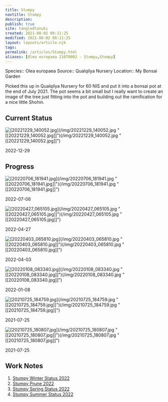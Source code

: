 ```yaml
---
title: Stumpy
navtitle: Stumpy
description: 
publish: true
site: tangledtanuki
created: 2021-08-02 08:11:25
modified: 2021-08-02 08:11:25
layout: layouts/article.njk
tags:
permalink: /articles/Stumpy.html
aliases: [Olea europaea 21070002 - Stumpy,Stumpy]
---
```


Species:: Olea europaea
Source:: Qualqilya Nursery
Location:: My Bonsai Garden

Picked this up in Qualqilya Nursery for 60 NIS and put it into a bonsai pot at the end of July 2021. The pot seems a bit small but I really want to create an image of the tree just fitting into the pot and building out the ramification for a nice little Shohin.

## Current Status

![[20221229_140052.jpg]](/img/20221229_140052.jpg "[[20221229_140052.jpg]]")(/img/20221229_140052.jpg "[[20221229_140052.jpg]]")(/img/20221229_140052.jpg "[[20221229_140052.jpg]]")

2022-12-29

## Progress

![[20220706_181941.jpg]](/img/20220706_181941.jpg "[[20220706_181941.jpg]]")(/img/20220706_181941.jpg "[[20220706_181941.jpg]]")(/img/20220706_181941.jpg "[[20220706_181941.jpg]]")

2022-07-06

![[20220427_065105.jpg]](/img/20220427_065105.jpg "[[20220427_065105.jpg]]")(/img/20220427_065105.jpg "[[20220427_065105.jpg]]")(/img/20220427_065105.jpg "[[20220427_065105.jpg]]")

2022-04-27

![[20220403_065810.jpg]](/img/20220403_065810.jpg "[[20220403_065810.jpg]]")(/img/20220403_065810.jpg "[[20220403_065810.jpg]]")(/img/20220403_065810.jpg "[[20220403_065810.jpg]]")

2022-04-03

![[20220108_083340.jpg]](/img/20220108_083340.jpg "[[20220108_083340.jpg]]")(/img/20220108_083340.jpg "[[20220108_083340.jpg]]")(/img/20220108_083340.jpg "[[20220108_083340.jpg]]")

2022-01-08

![[20210725_184759.jpg]](/img/20210725_184759.jpg "[[20210725_184759.jpg]]")(/img/20210725_184759.jpg "[[20210725_184759.jpg]]")(/img/20210725_184759.jpg "[[20210725_184759.jpg]]")

2021-07-25

![[20210725_180807.jpg]](/img/20210725_180807.jpg "[[20210725_180807.jpg]]")(/img/20210725_180807.jpg "[[20210725_180807.jpg]]")(/img/20210725_180807.jpg "[[20210725_180807.jpg]]")

2021-07-25

## Work Notes

1. [Stumpy Winter Status 2022](/articles/stumpy_winter_status_2022-01-08.html)
2. [Stumpy Prune 2022](/articles/stumpy_prune_2022-03-03.html)
3. [Stumpy Spring Status 2022](/articles/stumpy_spring_status_2022-04-15.html)
4. [Stumpy Summer Status 2022](/articles/stumpy_summer_status_2022-07-06.html)

